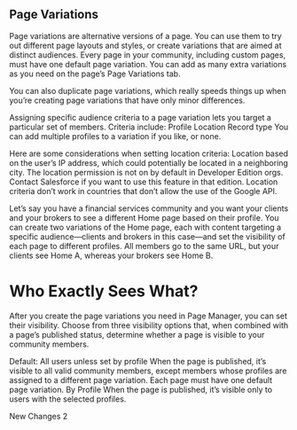 ## Page Variations

Page variations are alternative versions of a page. You can use them to try out different page layouts and styles, or create variations that are aimed at distinct audiences. Every page in your community, including custom pages, must have one default page variation. You can add as many extra variations as you need on the page’s Page Variations tab.

You can also duplicate page variations, which really speeds things up when you’re creating page variations that have only minor differences.

Assigning specific audience criteria to a page variation lets you target a particular set of members. Criteria include:
Profile
Location
Record type
You can add multiple profiles to a variation if you like, or none.

Here are some considerations when setting location criteria:
Location based on the user’s IP address, which could potentially be located in a neighboring city.
The location permission is not on by default in Developer Edition orgs. Contact Salesforce if you want to use this feature in that edition.
Location criteria don’t work in countries that don’t allow the use of the Google API.

Let’s say you have a financial services community and you want your clients and your brokers to see a different Home page based on their profile. You can create two variations of the Home page, each with content targeting a specific audience—clients and brokers in this case—and set the visibility of each page to different profiles. All members go to the same URL, but your clients see Home A, whereas your brokers see Home B.

# Who Exactly Sees What?
After you create the page variations you need in Page Manager, you can set their visibility. Choose from three visibility options that, when combined with a page’s published status, determine whether a page is visible to your community members.

Default: All users unless set by profile
When the page is published, it’s visible to all valid community members, except members whose profiles are assigned to a different page variation. Each page must have one default page variation.
By Profile
When the page is published, it’s visible only to users with the selected profiles.

New Changes 2
